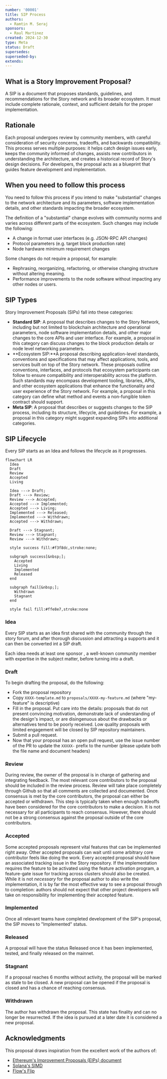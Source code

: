 ```yaml
---
number: '00001'
title: SIP Process
authors:
  - Ramtin M. Seraj
sponsors: 
  - Raul Martinez
created: 2024-12-30
type: Meta
status: Draft
supersedes: 
superseded-by: 
extends: 
---
```


## What is a Story Improvement Proposal?

A SIP is a document that proposes standards, guidelines, and recommendations for the Story network and its broader ecosystem. It must include complete rationale, context, and sufficient details for the proper implementation.

## Rationale

Each proposal undergoes review by community members, with careful consideration of security concerns, tradeoffs, and backwards compatibility. This process serves multiple purposes: it helps catch design issues early, keeps the community informed of changes, assists new contributors in understanding the architecture, and creates a historical record of Story's design decisions. For developers, the proposal acts as a blueprint that guides feature development and implementation.

## When you need to follow this process

You need to follow this process if you intend to make "substantial" changes to
the network architecture and its parameters, software implementation details, and other standards impacting the broader ecosystem. 

The definition of a "substantial" change evolves with community norms and varies across different parts of the ecosystem. Such changes may include the following:

- A change in format user interfaces (e.g. JSON-RPC API changes)
- Protocol parameters (e.g. target block production rate)
- Node hardware minimum requirement changes

Some changes do not require a proposal, for example:

- Rephrasing, reorganizing, refactoring, or otherwise changing structure without altering meaning.
- Performance improvements to the node software without impacting any other nodes or users.

## SIP Types

Story Improvement Proposals (SIPs) fall into these categories:

- **Standard SIP**: A proposal that describes changes to the Story Network, including but not limited to blockchain architecture and operational parameters, node software implementation details, and other major changes to the core APIs and user interface. For example, a proposal in this category can discuss changes to the block production details or node level networking parameters.
- **Ecosystem SIP:**A proposal describing application-level standards, conventions and specifications that may affect applications, tools, and services built on top of the Story network. These proposals outline conventions, interfaces, and protocols that ecosystem participants can follow to ensure compatibility and interoperability across the platform.  Such standards may encompass development tooling, libraries, APIs, and other ecosystem applications that enhance the functionality and user experience of the Story network. For example, a proposal in this category can define what method and events a non-fungible token contract should support.
- **Meta SIP**: A proposal that describes or suggests changes to the SIP process, including its structure, lifecycle, and guidelines. For example, a proposal in this category might suggest expanding SIPs into additional categories.

## SIP Lifecycle

Every SIP starts as an Idea and follows the lifecycle as it progresses.

```mermaid
flowchart LR
  Idea
  Draft
  Review
  Accepted
  Living

  Idea ---> Draft;
  Draft ---> Review;
  Review ---> Accepted;
  Accepted ---> Implemented;
  Accepted ---> Living;
  Implemented ---> Released;
  Implemented ---> Withdrawn;
  Accepted ---> Withdrawn;

  Draft ---> Stagnant;
  Review ---> Stagnant;
  Review ---> Withdrawn;

  style success fill:#f3f8dc,stroke:none;
  
  subgraph success[&nbsp;];
    Accepted
    Living
    Implemented
    Released
  end
  
  subgraph fail[&nbsp;];
    Withdrawn
    Stagnant
  end

  style fail fill:#ffe8e7,stroke:none
```

### Idea

Every SIP starts as an idea first shared with the community through the story forum, and after thorough discussion and attracting a supports and it can then be converted int a SIP draft. 

Each idea needs at least one sponsor , a well-known community member with expertise in the subject matter, before turning into a draft. 

### Draft

To begin drafting the proposal, do the following:

- Fork the proposal repository
- Copy `XXXX-template.md` to `proposals/XXXX-my-feature.md` (where "my-feature"
is descriptive)
- Fill in the proposal. Put care into the details: proposals that do not
present convincing motivation, demonstrate lack of understanding of the
design's impact, or are disingenuous about the drawbacks or alternatives tend
to be poorly received. Low quality proposals with limited engagement will be
closed by SIP repository maintainers.
- Submit a pull request.
- Now that your proposal has an open pull request, use the issue number of the
PR to update the `XXXXX-` prefix to the number (please update both the file name and document headers)

### Review

During review, the owner of the proposal is in charge of gathering and
integrating feedback. The most relevant core contributors to the proposal
should be included in the review process. Review will take place completely
through Github so that all comments are collected and documented. Once
consensus is met by the core contributors, the proposal can either be accepted
or withdrawn. This step is typically taken when enough tradeoffs have been
considered for the core contributors to make a decision. It is not necessary
for all participants to reach consensus. However, there should not be a strong
consensus against the proposal outside of the core contributors.

### Accepted

Some accepted proposals represent vital features that can be implemented right
away. Other accepted proposals can wait until some arbitrary core contributor
feels like doing the work. Every accepted proposal should have an associated
tracking issue in the Story repository. If the implementation requires the
feature to be activated using the feature activation program, a feature-gate
issue for tracking across clusters should also be created. While it is not
*necessary* for the proposal author to also write the implementation, it is by
far the most effective way to see a proposal through to completion: authors
should not expect that other project developers will take on responsibility for
implementing their accepted feature.

### Implemented

Once all relevant teams have completed development of the SIP's proposal, the SIP moves to "Implemented" status.

### Released

A proposal will have the status Released once it has been implemented,
tested, and finally released on the mainnet.

### Stagnant

If a proposal reaches 6 months without activity, the proposal will be
marked as stale to be closed. A new proposal can be opened if the proposal is
closed and has a chance of reaching consensus.

### Withdrawn

The author has withdrawn the proposal. This state has finality and can no
longer be resurrected. If the idea is pursued at a later date it is considered
a new proposal.

## Acknowledgments

This proposal draws inspiration from the excellent work of the authors of:

- [Ethereum's Improvement Proposals (EIPs) document](https://www.notion.so/Process-16dd1c2291b48006b056d8d3444bb02f?pvs=21)
- [Solana's SIMD](https://github.com/solana-foundation/solana-improvement-documents/blob/main/proposals/0001-simd-process.md)
- [Flow's Flip](https://github.com/onflow/flips)